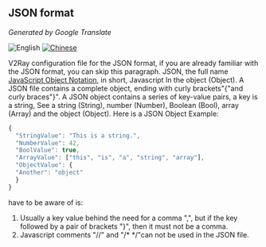 ## JSON format

_Generated by Google Translate_

![English](../resources/english.svg) [![Chinese](../resources/chinese.svg)](https://www.v2ray.com/chapter_02/00_json.html)

V2Ray configuration file for the JSON format, if you are already familiar with the JSON format, you can skip this paragraph.
JSON, the full name [JavaScript Object Notation](https://en.wikipedia.org/wiki/JSON), in short, Javascript
In the object (Object).  A JSON file contains a complete object, ending with curly brackets"{"and curly braces"}".
A JSON object contains a series of key-value pairs, a key is a string,
See a string (String), number (Number), Boolean (Bool), array (Array) and the object (Object).  Here is a JSON
Object Example:

```javascript
{
  "StringValue": "This is a string.",
  "NumberValue": 42,
  "BoolValue": true,
  "ArrayValue": ["this", "is", "a", "string", "array"],
  "ObjectValue": {
  "Another": "object"
  }
}
```

have to be aware of is:
1. Usually a key value behind the need for a comma ",", but if the key followed by a pair of brackets "}", then it must not be a comma.
2. Javascript comments "//" and "/\* \*/"can not be used in the JSON file.
